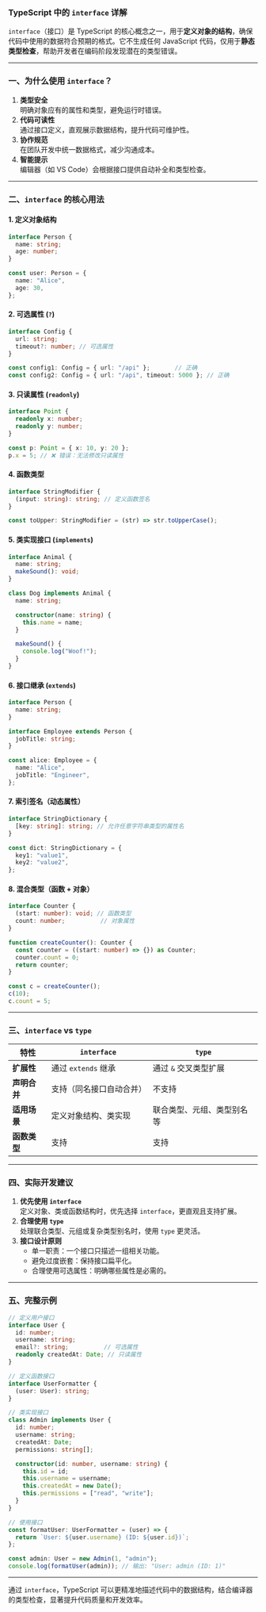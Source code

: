 ### TypeScript 中的 `interface` 详解

`interface`（接口）是 TypeScript 的核心概念之一，用于**定义对象的结构**，确保代码中使用的数据符合预期的格式。它不生成任何 JavaScript 代码，仅用于**静态类型检查**，帮助开发者在编码阶段发现潜在的类型错误。

---

### 一、为什么使用 `interface`？
1. **类型安全**  
   明确对象应有的属性和类型，避免运行时错误。  
2. **代码可读性**  
   通过接口定义，直观展示数据结构，提升代码可维护性。  
3. **协作规范**  
   在团队开发中统一数据格式，减少沟通成本。  
4. **智能提示**  
   编辑器（如 VS Code）会根据接口提供自动补全和类型检查。

---

### 二、`interface` 的核心用法

#### 1. 定义对象结构
```typescript
interface Person {
  name: string;
  age: number;
}

const user: Person = {
  name: "Alice",
  age: 30,
};
```

#### 2. 可选属性 (`?`)
```typescript
interface Config {
  url: string;
  timeout?: number; // 可选属性
}

const config1: Config = { url: "/api" };       // 正确
const config2: Config = { url: "/api", timeout: 5000 }; // 正确
```

#### 3. 只读属性 (`readonly`)
```typescript
interface Point {
  readonly x: number;
  readonly y: number;
}

const p: Point = { x: 10, y: 20 };
p.x = 5; // ❌ 错误：无法修改只读属性
```

#### 4. 函数类型
```typescript
interface StringModifier {
  (input: string): string; // 定义函数签名
}

const toUpper: StringModifier = (str) => str.toUpperCase();
```

#### 5. 类实现接口 (`implements`)
```typescript
interface Animal {
  name: string;
  makeSound(): void;
}

class Dog implements Animal {
  name: string;

  constructor(name: string) {
    this.name = name;
  }

  makeSound() {
    console.log("Woof!");
  }
}
```

#### 6. 接口继承 (`extends`)
```typescript
interface Person {
  name: string;
}

interface Employee extends Person {
  jobTitle: string;
}

const alice: Employee = {
  name: "Alice",
  jobTitle: "Engineer",
};
```

#### 7. 索引签名（动态属性）
```typescript
interface StringDictionary {
  [key: string]: string; // 允许任意字符串类型的属性名
}

const dict: StringDictionary = {
  key1: "value1",
  key2: "value2",
};
```

#### 8. 混合类型（函数 + 对象）
```typescript
interface Counter {
  (start: number): void; // 函数类型
  count: number;          // 对象属性
}

function createCounter(): Counter {
  const counter = ((start: number) => {}) as Counter;
  counter.count = 0;
  return counter;
}

const c = createCounter();
c(10);
c.count = 5;
```

---

### 三、`interface` vs `type`
| 特性                | `interface`                     | `type`                          |
|---------------------|---------------------------------|---------------------------------|
| **扩展性**          | 通过 `extends` 继承             | 通过 `&` 交叉类型扩展           |
| **声明合并**        | 支持（同名接口自动合并）        | 不支持                          |
| **适用场景**        | 定义对象结构、类实现            | 联合类型、元组、类型别名等      |
| **函数类型**        | 支持                            | 支持                            |

---

### 四、实际开发建议
1. **优先使用 `interface`**  
   定义对象、类或函数结构时，优先选择 `interface`，更直观且支持扩展。
2. **合理使用 `type`**  
   处理联合类型、元组或复杂类型别名时，使用 `type` 更灵活。
3. **接口设计原则**  
   - 单一职责：一个接口只描述一组相关功能。
   - 避免过度嵌套：保持接口扁平化。
   - 合理使用可选属性：明确哪些属性是必需的。

---

### 五、完整示例
```typescript
// 定义用户接口
interface User {
  id: number;
  username: string;
  email?: string;          // 可选属性
  readonly createdAt: Date; // 只读属性
}

// 定义函数接口
interface UserFormatter {
  (user: User): string;
}

// 类实现接口
class Admin implements User {
  id: number;
  username: string;
  createdAt: Date;
  permissions: string[];

  constructor(id: number, username: string) {
    this.id = id;
    this.username = username;
    this.createdAt = new Date();
    this.permissions = ["read", "write"];
  }
}

// 使用接口
const formatUser: UserFormatter = (user) => {
  return `User: ${user.username} (ID: ${user.id})`;
};

const admin: User = new Admin(1, "admin");
console.log(formatUser(admin)); // 输出: "User: admin (ID: 1)"
```

---

通过 `interface`，TypeScript 可以更精准地描述代码中的数据结构，结合编译器的类型检查，显著提升代码质量和开发效率。